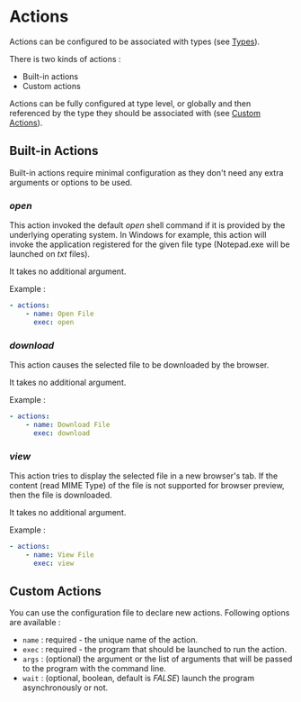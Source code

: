 # Actions

Actions can be configured to be associated with types (see [Types](./types.ms)).

There is two kinds of actions :

- Built-in actions
- Custom actions

Actions can be fully configured at type level, or globally and then referenced by the type they should be associated with (see [Custom Actions](#custom-actions)).

## Built-in Actions

Built-in actions require minimal configuration as they don't need any extra arguments or options to be used.

### *open*

This action invoked the default *open* shell command if it is provided by the underlying operating system. In Windows for example, this action will invoke the application registered for the given file type (Notepad.exe will be launched on *txt* files). 

It takes no additional argument.

Example : 

```yaml
- actions:
    - name: Open File
      exec: open
```

### *download*

This action causes the selected file to be downloaded by the browser.

It takes no additional argument.

Example : 

```yaml
- actions:
    - name: Download File
      exec: download
```

### *view*

This action tries to display the selected file in a new browser's tab. If the content (read MIME Type) of the file is not supported for browser preview, then the file is downloaded.

It takes no additional argument.

Example : 

```yaml
- actions:
    - name: View File
      exec: view
```

## Custom Actions

You can use the configuration file to declare new actions. Following options are available :

- `name` : required - the unique name of the action.
- `exec` : required - the program that should be launched to run the action.
- `args` : (optional) the argument or the list of arguments that will be passed to the program with the command line.
- `wait` : (optional, boolean, default is *FALSE*) launch the program asynchronously or not.


